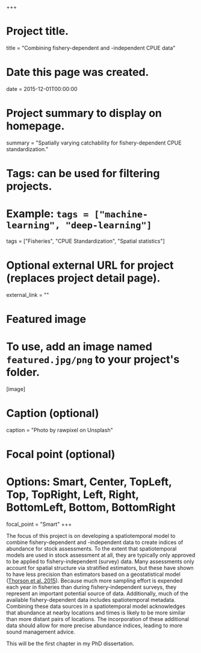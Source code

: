 +++
# Project title.
title = "Combining fishery-dependent and -independent CPUE data"

# Date this page was created.
date = 2015-12-01T00:00:00

# Project summary to display on homepage.
summary = "Spatially varying catchability for fishery-dependent CPUE standardization."

# Tags: can be used for filtering projects.
# Example: `tags = ["machine-learning", "deep-learning"]`
tags = ["Fisheries", "CPUE Standardization", "Spatial statistics"]

# Optional external URL for project (replaces project detail page).
external_link = ""

# Featured image
# To use, add an image named `featured.jpg/png` to your project's folder. 
[image]
  # Caption (optional)
  caption = "Photo by rawpixel on Unsplash"
  
  # Focal point (optional)
  # Options: Smart, Center, TopLeft, Top, TopRight, Left, Right, BottomLeft, Bottom, BottomRight
  focal_point = "Smart"
+++

The focus of this project is on developing a spatiotemporal model to combine fishery-dependent and -independent data to create indices of abundance for stock assessments. To the extent that spatiotemporal models are used in stock assessment at all, they are typically only approved to be applied to fishery-independent (survey) data. Many assessments only account for spatial structure via stratified estimators, but these have shown to have less precision than estimators based on a geostatistical model ([Thorson et al. 2015](https://academic.oup.com/icesjms/article/72/5/1297/767661)). Because much more sampling effort is expended each year in fisheries than during fishery-independent surveys, they represent an important potential source of data. Additionally, much of the available fishery-dependent data includes spatiotemporal metadata. Combining these data sources in a spatiotemporal model acknowledges that abundance at nearby locations and times is likely to be more similar than more distant pairs of locations. The incorporation of these additional data should allow for more precise abundance indices, leading to more sound management advice.

This will be the first chapter in my PhD dissertation.
